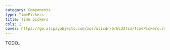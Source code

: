 ```yaml
---
category: Components
type: TimePickers
title: Time pickers
cols: 1
cover: https://gw.alipayobjects.com/zos/alicdn/5rWLU27so/TimePickers.svg
---
```


TODO...
